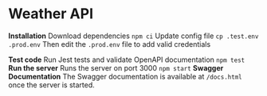 # Weather API

**Installation**
Download dependencies
`npm ci`
Update config file
`cp .test.env .prod.env`
Then edit the `.prod.env` file to add valid credentials

**Test code**
Run Jest tests and validate OpenAPI documentation
`npm test`
**Run the server**
Runs the server on port 3000
`npm start`
**Swagger Documentation**
The Swagger documentation is available at `/docs.html` once the server is started.

